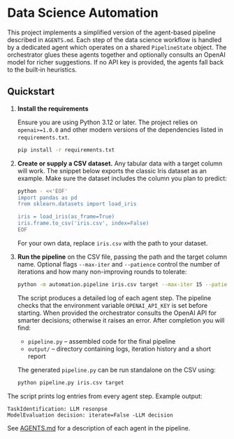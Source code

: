 # Data Science Automation

This project implements a simplified version of the agent-based pipeline
described in `AGENTS.md`. Each step of the data science workflow is handled by a
dedicated agent which operates on a shared `PipelineState` object. The
orchestrator glues these agents together and optionally consults an OpenAI model
for richer suggestions. If no API key is provided, the agents fall back to the
built‑in heuristics.

## Quickstart

1. **Install the requirements**

   Ensure you are using Python 3.12 or later. The project relies on
   `openai>=1.0.0` and other modern versions of the dependencies listed in
   `requirements.txt`.

   ```bash
   pip install -r requirements.txt
   ```

2. **Create or supply a CSV dataset.**  Any tabular data with a target column will
   work.  The snippet below exports the classic Iris dataset as an example. Make
   sure the dataset includes the column you plan to predict:

   ```bash
   python - <<'EOF'
   import pandas as pd
   from sklearn.datasets import load_iris

   iris = load_iris(as_frame=True)
   iris.frame.to_csv('iris.csv', index=False)
   EOF
   ```

   For your own data, replace `iris.csv` with the path to your dataset.

3. **Run the pipeline** on the CSV file, passing the path and the target column
   name. Optional flags `--max-iter` and `--patience` control the number of
   iterations and how many non-improving rounds to tolerate:

   ```bash
   python -m automation.pipeline iris.csv target --max-iter 15 --patience 3
   ```

   The script produces a detailed log of each agent step. The pipeline checks
   that the environment variable `OPENAI_API_KEY` is set before starting.
   When provided the orchestrator consults the OpenAI API for smarter decisions;
   otherwise it raises an error. After completion you will find:

   - `pipeline.py` – assembled code for the final pipeline
   - `output/` – directory containing logs, iteration history and a short report

   The generated `pipeline.py` can be run standalone on the CSV using:

   ```bash
   python pipeline.py iris.csv target
   ```

The script prints log entries from every agent step.  Example output:

```
TaskIdentification: LLM resonpse
ModelEvaluation decision: iterate=False -LLM decision 
```

See [AGENTS.md](AGENTS.md) for a description of each agent in the pipeline.
